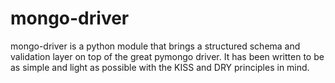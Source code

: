 # mongo-driver
mongo-driver is a python module that brings a structured schema and validation layer on top of the great pymongo driver. It has been written to be as simple and light as possible with the KISS and DRY principles in mind.
